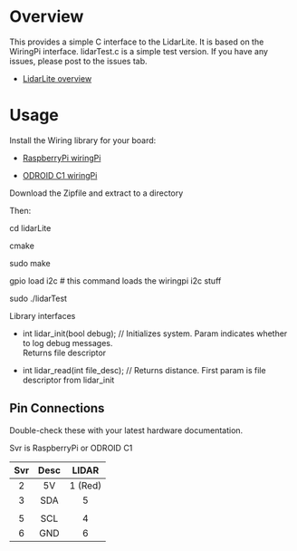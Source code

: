 # Overview

This provides a simple C interface to the LidarLite.  It is based on the WiringPi interface. lidarTest.c is a simple test version.  If you have any issues, please post to the issues tab.


* [LidarLite overview](http://www.pulsedlight3d.com/)

# Usage

Install the Wiring library for your board:

* [RaspberryPi wiringPi](http://www.wiringpi.com/)

* [ODROID C1 wiringPi](https://github.com/hardkernel/wiringPi)

Download the Zipfile and extract to a directory

Then:

cd lidarLite

cmake

sudo make

gpio load i2c # this command loads the wiringpi i2c stuff

sudo ./lidarTest

Library interfaces

* int lidar\_init(bool debug);  // Initializes system.  Param indicates whether to log debug messages.  
 Returns file descriptor

* int lidar\_read(int file\_desc);  // Returns distance.  First param is file descriptor from lidar\_init

## Pin Connections
Double-check these with your latest hardware documentation.

Svr is RaspberryPi or ODROID C1

Svr |  Desc |  LIDAR
:--:|:-----:|:------:
 2  |   5V  |  1 (Red)
 3  |   SDA | 5
    |       | 
 5  |   SCL |   4
 6  |   GND |   6
